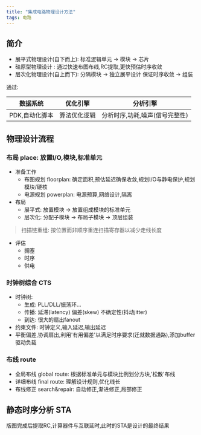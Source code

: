```yaml
---
title: "集成电路物理设计方法"
tags: 电路
---
```


## 简介
- 展平式物理设计(自下而上): 标准逻辑单元 -> 模块 -> 芯片
- 硅原型物理设计         : 通过快速布图布线,RC提取,更快预估时序收敛
- 层次化物理设计(自上而下): 分隔模块 -> 独立展平设计 保证时序收敛 -> 组装

通过:

|数据系统|优化引擎|分析引擎|
|---|---|---|
|PDK,自动化脚本|算法优化逻辑|分析时序,功耗,噪声(信号完整性)|

## 物理设计流程
### 布局 place: 放置I/O,模块,标准单元
- 准备工作
  - 布图规划 floorplan: 确定面积,预估延迟确保收敛,规划I/O与静电保护,规划模块/硬核
  - 电源规划 powerplan: 电源预算,网络设计,隔离
- 布局
  - 展平式: 放置模块 -> 放置组成模块的标准单元
  - 层次化: 分配子模块 -> 布局子模块 -> 顶层组装
> 扫描链重组: 按位置而非顺序重连扫描寄存器以减少走线长度
- 评估
  - 拥塞
  - 时序
  - 供电

### 时钟树综合 CTS
- 时钟树: 
  - 生成: PLL/DLL/振荡环... 
  - 传播: 延滞(latency) 偏差(skew) 不确定性(抖动jitter) 
  - 到达: 很大的扇出fanout
- 约束文件: 时钟定义,输入延迟,输出延迟
- 平衡偏差,协调扇出,利用'有用偏差'以满足时序要求(迁就数据通路),添加buffer驱动负载

### 布线 route
- 全局布线 global route: 根据标准单元与模块比例划分方块,'松散'布线
- 详细布线 final route: 理解设计规则,优化线长
- 布线修正 search&repair: 自动修正,渐进修正,局部修正

## 静态时序分析 STA
版图完成后提取RC,计算器件与互联延时,此时的STA是设计的最终结果